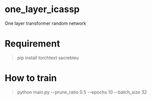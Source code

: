 # one_layer_icassp
One layer transformer random network


# Requirement
> pip install torchtext sacrebleu


# How to train

> python main.py --prune_ratio 0.5 --epochs 10 --batch_size 32

